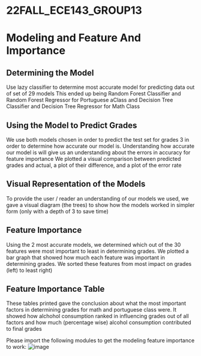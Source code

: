 # 22FALL_ECE143_GROUP13


# Modeling and Feature And Importance
## Determining the Model
Use lazy classifier to determine most accurate model for predicting data out of set of 29 models
This ended up being Random Forest Classifier and Random Forest Regressor for Portuguese aClass
and Decision Tree Classifier and Decision Tree Regressor for Math Class 

## Using the Model to Predict Grades
We use both models chosen in order to predict the test set for grades 3 in order to determine how accurate our model is. 
Understanding how accurate our model is will give us an understanding about the errors in accuracy for feature importance
We plotted a visual comparison between predicted grades and actual, a plot of their difference, and a plot of the error rate


## Visual Representation of the Models
To provide the user / reader an understanding of our models we used, we gave a visual diagram (the trees) to show how the models worked in simpler form (only with a depth of 3 to save time)


## Feature Importance
Using the 2 most accurate models, we determined which out of the 30 features were most important to least in determining grades. 
We plotted a bar graph that showed how much each feature was important in determining grades. We sorted these features from most impact on grades (left) to least right)

## Feature Importance Table
These tables printed gave the conclusion about what the most important factors in determining grades for math and portuguese class were. It showed how 
alchohol consumption ranked in influencing grades out of all factors and how much (percentage wise) alcohol consumption contributed to final grades


Please import the following modules to get the modeling feature importance to work:
![image](https://user-images.githubusercontent.com/91287767/203297270-d206e2c3-66db-4a51-9864-4876d05064f1.png)


